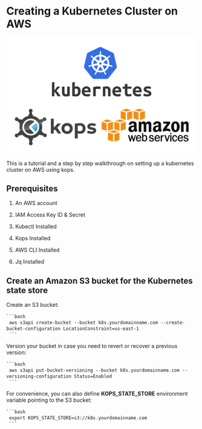 # Creating a Kubernetes Cluster on AWS

![kubernetes_aws](./images/kops-aws-1.png)

This is a tutorial and a step by step walkthrough on setting up a kubernetes cluster on AWS using kops.


## Prerequisites

1. An AWS account

2. IAM Access Key ID & Secret

3. Kubectl Installed

4. Kops Installed

5. AWS CLI Installed

6. Jq Installed

## Create an Amazon S3 bucket for the Kubernetes state store

Create an S3 bucket:

    ```bash
     aws s3api create-bucket --bucket k8s.yourdomainname.com --create-bucket-configuration LocationConstraint=us-east-1
     ```

Version your bucket in case you need to revert or recover a previous version:

    ```bash
     aws s3api put-bucket-versioning --bucket k8s.yourdomainname.com --versioning-configuration Status=Enabled
     ```

For convenience, you can also define **KOPS_STATE_STORE** environment variable pointing to the S3 bucket:

    ```bash
     export KOPS_STATE_STORE=s3://k8s.yourdomainname.com
     ```